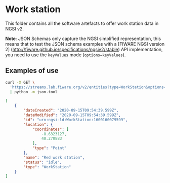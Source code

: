 # Work station

This folder contains all the software artefacts to offer work station data in NGSI v2.

**Note**: JSON Schemas only capture the NGSI simplified representation, this
means that to test the JSON schema examples with a [FIWARE NGSI version 2]
(http://fiware.github.io/specifications/ngsiv2/stable) API implementation, you
need to use the `keyValues` mode (`options=keyValues`).

## Examples of use

```bash
curl -X GET \
  'https://streams.lab.fiware.org/v2/entities?type=WorkStation&options=keyValues&limit=1' \
  | python -m json.tool
```

```json
[
    {
        "dateCreated": "2020-09-15T09:54:39.599Z",
        "dateModified": "2020-09-15T09:54:39.599Z",
        "id": "urn:ngsi-ld:WorkStation:1600160079599",
        "location": {
            "coordinates": [
                -8.6323127,
                40.270883
            ],
            "type": "Point"
        },
        "name": "Red work station",
        "status": "idle",
        "type": "WorkStation"
    }
]
```
